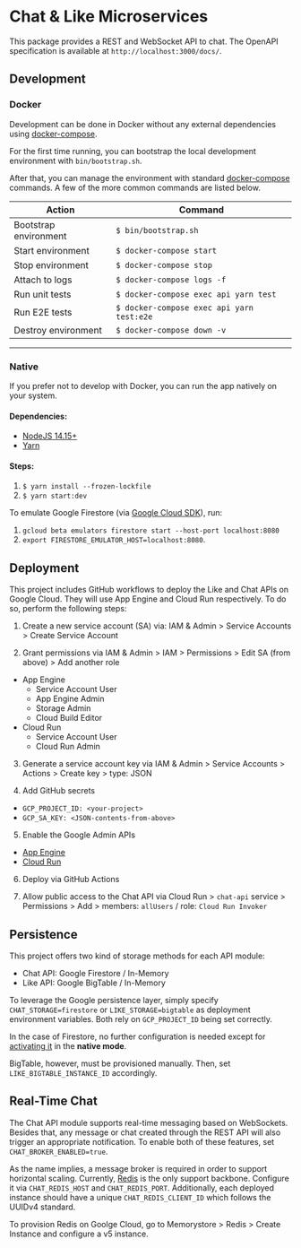 # Chat & Like Microservices

This package provides a REST and WebSocket API to chat. The OpenAPI specification is available at `http://localhost:3000/docs/`.

## Development

### Docker

Development can be done in Docker without any external dependencies using [docker-compose](https://docs.docker.com/compose/reference/overview/).

For the first time running, you can bootstrap the local development environment with `bin/bootstrap.sh`.

After that, you can manage the environment with standard [docker-compose](https://docs.docker.com/compose/reference/overview/) commands. A few of the more common commands are listed below.

| Action                | Command                                   |
| --------------------- | ----------------------------------------- |
| Bootstrap environment | `$ bin/bootstrap.sh`                      |
| Start environment     | `$ docker-compose start`                  |
| Stop environment      | `$ docker-compose stop`                   |
| Attach to logs        | `$ docker-compose logs -f`                |
| Run unit tests        | `$ docker-compose exec api yarn test`     |
| Run E2E tests         | `$ docker-compose exec api yarn test:e2e` |
| Destroy environment   | `$ docker-compose down -v`                |

---

### Native

If you prefer not to develop with Docker, you can run the app natively on your system.

#### Dependencies:

- [NodeJS 14.15+](https://www.python.org/)
- [Yarn](https://yarnpkg.com/getting-started)

#### Steps:

1. `$ yarn install --frozen-lockfile`
2. `$ yarn start:dev`

To emulate Google Firestore (via [Google Cloud SDK](https://cloud.google.com/sdk/docs/quickstart?hl=de)), run:

1. `gcloud beta emulators firestore start --host-port localhost:8080`
2. `export FIRESTORE_EMULATOR_HOST=localhost:8080`.

## Deployment

This project includes GitHub workflows to deploy the Like and Chat APIs on Google Cloud. They will use App Engine and Cloud Run respectively. To do so, perform the following steps:

1. Create a new service account (SA) via: IAM & Admin > Service Accounts > Create Service Account

2. Grant permissions via IAM & Admin > IAM > Permissions > Edit SA (from above) > Add another role

- App Engine
  - Service Account User
  - App Engine Admin
  - Storage Admin
  - Cloud Build Editor
- Cloud Run
  - Service Account User
  - Cloud Run Admin

3. Generate a service account key via IAM & Admin > Service Accounts > Actions > Create key > type: JSON

4. Add GitHub secrets

- `GCP_PROJECT_ID: <your-project>`
- `GCP_SA_KEY: <JSON-contents-from-above>`

5. Enable the Google Admin APIs

- [App Engine](https://console.developers.google.com/apis/library/appengine.googleapis.com)
- [Cloud Run](https://console.developers.google.com/apis/api/run.googleapis.com)

6. Deploy via GitHub Actions

7. Allow public access to the Chat API via Cloud Run > `chat-api` service > Permissions > Add > members: `allUsers` / role: `Cloud Run Invoker`

## Persistence

This project offers two kind of storage methods for each API module:

- Chat API: Google Firestore / In-Memory
- Like API: Google BigTable / In-Memory

To leverage the Google persistence layer, simply specify `CHAT_STORAGE=firestore` or `LIKE_STORAGE=bigtable` as deployment environment variables. Both rely on `GCP_PROJECT_ID` being set correctly.

In the case of Firestore, no further configuration is needed except for [activating it](https://console.cloud.google.com/firestore) in the **native mode**.

BigTable, however, must be provisioned manually. Then, set `LIKE_BIGTABLE_INSTANCE_ID` accordingly.

## Real-Time Chat

The Chat API module supports real-time messaging based on WebSockets. Besides that, any message or chat created through the REST API will also trigger an appropriate notification. To enable both of these features, set `CHAT_BROKER_ENABLED=true`.

As the name implies, a message broker is required in order to support horizontal scaling. Currently, [Redis](https://redis.io/) is the only support backbone. Configure it via `CHAT_REDIS_HOST` and `CHAT_REDIS_PORT`. Additionally, each deployed instance should have a unique `CHAT_REDIS_CLIENT_ID` which follows the UUIDv4 standard.

To provision Redis on Goolge Cloud, go to Memorystore > Redis > Create Instance and configure a v5 instance.
